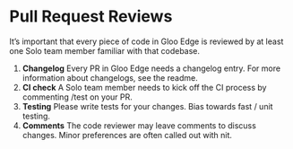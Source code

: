 # Pull Request Reviews

It’s important that every piece of code in Gloo Edge is reviewed by at least one Solo team member familiar with that codebase.

1. **Changelog** Every PR in Gloo Edge needs a changelog entry. For more information about changelogs, see the readme.
2. **CI check** A Solo team member needs to kick off the CI process by commenting /test on your PR.
3. **Testing** Please write tests for your changes. Bias towards fast / unit testing.
4. **Comments** The code reviewer may leave comments to discuss changes. Minor preferences are often called out with nit.